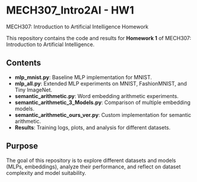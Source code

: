 # MECH307_Intro2AI - HW1
MECH307: Introduction to Artificial Intelligence Homework

This repository contains the code and results for **Homework 1** of MECH307: Introduction to Artificial Intelligence.  

## Contents
- **mlp_mnist.py**: Baseline MLP implementation for MNIST.  
- **mlp_all.py**: Extended MLP experiments on MNIST, FashionMNIST, and Tiny ImageNet.  
- **semantic_arithmetic.py**: Word embedding arithmetic experiments.  
- **semantic_arithmetic_3_Models.py**: Comparison of multiple embedding models.  
- **semantic_arithmetic_ours_ver.py**: Custom implementation for semantic arithmetic.  
- **Results**: Training logs, plots, and analysis for different datasets.  

## Purpose
The goal of this repository is to explore different datasets and models (MLPs, embeddings), analyze their performance, and reflect on dataset complexity and model suitability.
